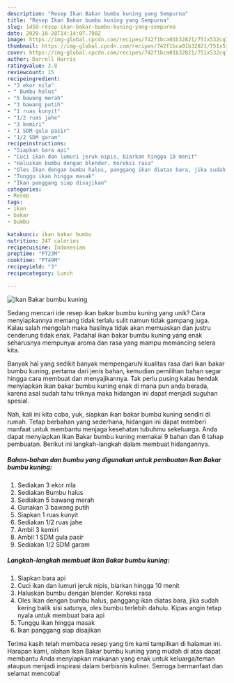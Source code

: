 ```yaml
---
description: "Resep Ikan Bakar bumbu kuning yang Sempurna"
title: "Resep Ikan Bakar bumbu kuning yang Sempurna"
slug: 1450-resep-ikan-bakar-bumbu-kuning-yang-sempurna
date: 2020-10-28T14:14:07.798Z
image: https://img-global.cpcdn.com/recipes/742f1bca01b32821/751x532cq70/ikan-bakar-bumbu-kuning-foto-resep-utama.jpg
thumbnail: https://img-global.cpcdn.com/recipes/742f1bca01b32821/751x532cq70/ikan-bakar-bumbu-kuning-foto-resep-utama.jpg
cover: https://img-global.cpcdn.com/recipes/742f1bca01b32821/751x532cq70/ikan-bakar-bumbu-kuning-foto-resep-utama.jpg
author: Darrell Harris
ratingvalue: 3.8
reviewcount: 15
recipeingredient:
- "3 ekor nila"
- " Bumbu halus"
- "5 bawang merah"
- "3 bawang putih"
- "1 ruas kunyit"
- "1/2 ruas jahe"
- "3 kemiri"
- "1 SDM gula pasir"
- "1/2 SDM garam"
recipeinstructions:
- "Siapkan bara api"
- "Cuci ikan dan lumuri jeruk nipis, biarkan hingga 10 menit"
- "Haluskan bumbu dengan blender. Koreksi rasa"
- "Oles Ikan dengan bumbu halus, panggang ikan diatas bara, jika sudah kering balik sisi satunya, oles bumbu terlebih dahulu. Kipas angin tetap nyala untuk membuat bara api"
- "Tunggu ikan hingga masak"
- "Ikan panggang siap disajikan"
categories:
- Resep
tags:
- ikan
- bakar
- bumbu

katakunci: ikan bakar bumbu 
nutrition: 247 calories
recipecuisine: Indonesian
preptime: "PT23M"
cooktime: "PT49M"
recipeyield: "3"
recipecategory: Lunch

---
```



![Ikan Bakar bumbu kuning](https://img-global.cpcdn.com/recipes/742f1bca01b32821/751x532cq70/ikan-bakar-bumbu-kuning-foto-resep-utama.jpg)

Sedang mencari ide resep ikan bakar bumbu kuning yang unik? Cara menyiapkannya memang tidak terlalu sulit namun tidak gampang juga. Kalau salah mengolah maka hasilnya tidak akan memuaskan dan justru cenderung tidak enak. Padahal ikan bakar bumbu kuning yang enak seharusnya mempunyai aroma dan rasa yang mampu memancing selera kita.



Banyak hal yang sedikit banyak mempengaruhi kualitas rasa dari ikan bakar bumbu kuning, pertama dari jenis bahan, kemudian pemilihan bahan segar hingga cara membuat dan menyajikannya. Tak perlu pusing kalau hendak menyiapkan ikan bakar bumbu kuning enak di mana pun anda berada, karena asal sudah tahu triknya maka hidangan ini dapat menjadi suguhan spesial.


Nah, kali ini kita coba, yuk, siapkan ikan bakar bumbu kuning sendiri di rumah. Tetap berbahan yang sederhana, hidangan ini dapat memberi manfaat untuk membantu menjaga kesehatan tubuhmu sekeluarga. Anda dapat menyiapkan Ikan Bakar bumbu kuning memakai 9 bahan dan 6 tahap pembuatan. Berikut ini langkah-langkah dalam membuat hidangannya.

<!--inarticleads1-->

##### Bahan-bahan dan bumbu yang digunakan untuk pembuatan Ikan Bakar bumbu kuning:

1. Sediakan 3 ekor nila
1. Sediakan  Bumbu halus
1. Sediakan 5 bawang merah
1. Gunakan 3 bawang putih
1. Siapkan 1 ruas kunyit
1. Sediakan 1/2 ruas jahe
1. Ambil 3 kemiri
1. Ambil 1 SDM gula pasir
1. Sediakan 1/2 SDM garam




<!--inarticleads2-->

##### Langkah-langkah membuat Ikan Bakar bumbu kuning:

1. Siapkan bara api
1. Cuci ikan dan lumuri jeruk nipis, biarkan hingga 10 menit
1. Haluskan bumbu dengan blender. Koreksi rasa
1. Oles Ikan dengan bumbu halus, panggang ikan diatas bara, jika sudah kering balik sisi satunya, oles bumbu terlebih dahulu. Kipas angin tetap nyala untuk membuat bara api
1. Tunggu ikan hingga masak
1. Ikan panggang siap disajikan




Terima kasih telah membaca resep yang tim kami tampilkan di halaman ini. Harapan kami, olahan Ikan Bakar bumbu kuning yang mudah di atas dapat membantu Anda menyiapkan makanan yang enak untuk keluarga/teman ataupun menjadi inspirasi dalam berbisnis kuliner. Semoga bermanfaat dan selamat mencoba!
